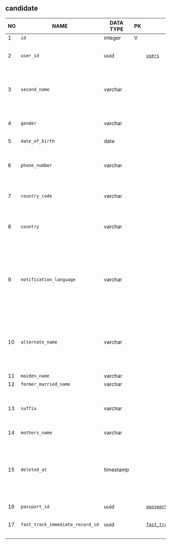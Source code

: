 
candidate
----------------------------


NO | NAME | DATA TYPE | PK | FK | COMMENTS
---|------|-----------|----|----|-------------------
1|`id` | integer | V |  | 
2|`user_id` | uuid |  | [`users`](users.md) | User ID used by candidate to log in.
3|`second_name` | varchar |  |  | Users second name (same as middle name) if he has any
4|`gender` | varchar |  |  | Gender. Can be 'Male', 'Female' or NULL
5|`date_of_birth` | date |  |  | 
6|`phone_number` | varchar |  |  | Contact phone number without the country code.
7|`country_code` | varchar |  |  | Telephone country code
8|`country` | varchar |  |  | Candidate's current country of residence. TODO: or citizenship?
9|`notification_language` | varchar |  |  | A language used for sending notifications. Not the user interface language. two-letter code - en, ar of null
10|`alternate_name` | varchar |  |  | TODO: is there an example of how this field is actually used? What does it mean?
11|`maiden_name` | varchar |  |  | 
12|`former_married_name` | varchar |  |  | 
13|`suffix` | varchar |  |  | Suffix used after name and surname, like Ph.D. or B.A. etc.
14|`mothers_name` | varchar |  |  | 
15|`deleted_at` | timestamp |  |  | The record is not actually deleted, but is marked as deleted by setting this field to a non-null value.
16|`passport_id` | uuid |  | [`passport`](passport.md) | 
17|`fast_track_immediate_record_id` | uuid |  | [`fast_track_immediate_record`](fast_track_immediate_record.md) | If assigned, a reference to a fast track record
